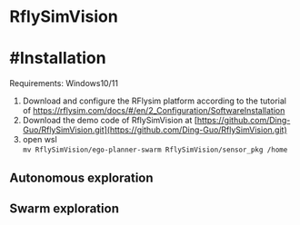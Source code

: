 # RflySimVision
# #Installation
Requirements: Windows10/11
1. Download and configure the RFlysim platform according to the tutorial of https://rflysim.com/docs/#/en/2_Configuration/SoftwareInstallation
2. Download the demo code of RflySimVision at [https://github.com/Ding-Guo/RflySimVision.git](https://github.com/Ding-Guo/RflySimVision.git)
3. open wsl  
``` mv RflySimVision/ego-planner-swarm RflySimVision/sensor_pkg /home ``` 
## Autonomous exploration
## Swarm exploration
